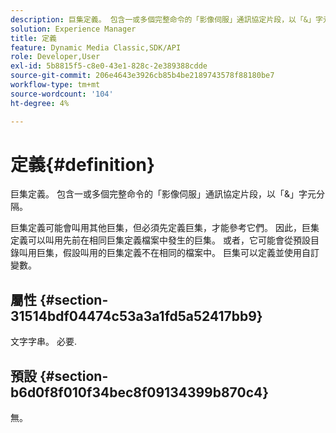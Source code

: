 ```yaml
---
description: 巨集定義。 包含一或多個完整命令的「影像伺服」通訊協定片段，以「&」字元分隔。
solution: Experience Manager
title: 定義
feature: Dynamic Media Classic,SDK/API
role: Developer,User
exl-id: 5b8815f5-c8e0-43e1-828c-2e389388cdde
source-git-commit: 206e4643e3926cb85b4be2189743578f88180be7
workflow-type: tm+mt
source-wordcount: '104'
ht-degree: 4%

---
```


# 定義{#definition}

巨集定義。 包含一或多個完整命令的「影像伺服」通訊協定片段，以「&amp;」字元分隔。

巨集定義可能會叫用其他巨集，但必須先定義巨集，才能參考它們。 因此，巨集定義可以叫用先前在相同巨集定義檔案中發生的巨集。 或者，它可能會從預設目錄叫用巨集，假設叫用的巨集定義不在相同的檔案中。 巨集可以定義並使用自訂變數。

## 屬性 {#section-31514bdf04474c53a3a1fd5a52417bb9}

文字字串。 必要.

## 預設 {#section-b6d0f8f010f34bec8f09134399b870c4}

無。
